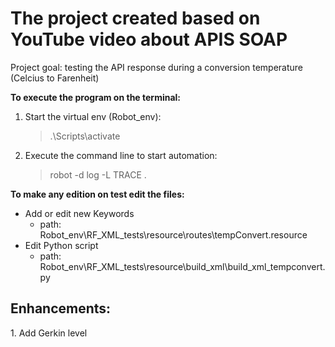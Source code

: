 <h1>The project created based on YouTube video about APIS SOAP</h1>

Project goal: testing the API response during a conversion temperature (Celcius to Farenheit)


<b> To execute the program on the terminal:</b>

1. Start the virtual env (Robot_env):
   > .\Scripts\activate
2. Execute the command line to start automation:
   > robot -d log -L TRACE .
   
<b>To make any edition on test edit the files:</b>
 - Add or edit new Keywords
   - path: Robot_env\RF_XML_tests\resource\routes\tempConvert.resource
 - Edit Python script
   - path: Robot_env\RF_XML_tests\resource\build_xml\build_xml_tempconvert.py

<h2>Enhancements:</h2>
1. Add Gerkin level
